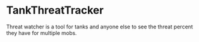 # TankThreatTracker
Threat watcher is a tool for tanks and anyone else to see the threat percent they have for multiple mobs. 
